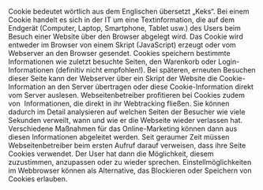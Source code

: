 Cookie bedeutet wörtlich aus dem Englischen übersetzt „Keks“. Bei einem Cookie handelt es sich in der IT um eine Textinformation, die auf dem Endgerät (Computer, Laptop, Smartphone, Tablet usw.) des Users beim Besuch einer Website über den Browser abgelegt wird. Das Cookie wird entweder im Browser von einem Skript (JavaScript) erzeugt oder vom Webserver an den Browser gesendet. Cookies speichern bestimmte Informationen wie zuletzt besuchte Seiten, den Warenkorb oder Login-Informationen (definitiv nicht empfohlen!). Bei späteren, erneuten Besuchen dieser Seite kann der Webserver über ein Skript der Website die Cookie-Information an den Server übertragen oder diese Cookie-Information direkt vom Server auslesen. Webseitenbetreiber profitieren bei Cookies zudem von  Informationen, die direkt in ihr Webtracking fließen. Sie können dadurch im Detail analysieren auf welchen Seiten der Besucher wie viele Sekunden verweilt, wann und wie er die Webseite wieder verlassen hat. Verschiedene Maßnahmen für das Online-Marketing können dann aus diesen Informationen abgeleitet werden. Seit geraumer Zeit müssen Webseitenbetreiber beim ersten Aufruf darauf verweisen, dass ihre Seite Cookies verwendet. Der User hat dann die Möglichkeit, diesem zuzustimmen, anzupassen oder zu wieder sprechen. Einstellmöglichkeiten im Webbrowser können als Alternative, das Blockieren oder Speichern von Cookies erlauben.
